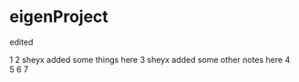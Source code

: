 # eigenProject
edited

1
2
sheyx added some things here
3
sheyx added some other notes here
4
5
6
7	

